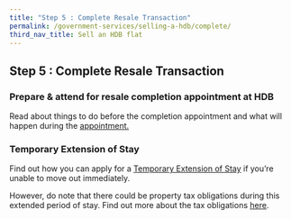 ```yaml
---
title: "Step 5 : Complete Resale Transaction"
permalink: /government-services/selling-a-hdb/complete/
third_nav_title: Sell an HDB flat
---
```


## Step 5 : Complete Resale Transaction

### Prepare & attend for resale completion appointment at HDB

Read about things to do before the completion appointment and what will happen during the <a href="https://www.hdb.gov.sg/cs/infoweb/residential/selling-a-flat/selling-process/appointment-with-hdb" target="_blank">appointment.</a>


### Temporary Extension of Stay

Find out how you can apply for a <a href="https://www.hdb.gov.sg/cs/infoweb/residential/selling-a-flat/procedures/temporary-extension-of-stay-for-sellers" target="_blank">Temporary Extension of Stay</a> if you’re unable to move out immediately. 

However, do note that there could be property tax obligations during this extended period of stay. Find out more about the tax obligations <a href="https://www.iras.gov.sg/irashome/Property/Property-owners/Learning-the-basics/Essential-Property-Tax-Information-for-HDB-Flat-Owners/#title3" target="_blank">here</a>.
